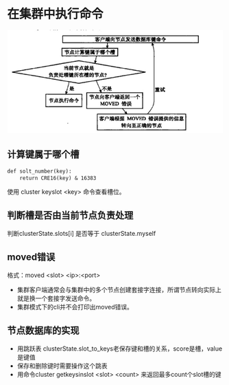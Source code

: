 # 在集群中执行命令
![](media/15997245924340/15997279715108.jpg)

## 计算键属于哪个槽
```
def solt_number(key):
    return CRE16(key) & 16383
```
使用 cluster keyslot \<key> 命令查看槽位。

## 判断槽是否由当前节点负责处理
判断clusterState.slots[i] 是否等于 clusterState.myself

## moved错误
格式：moved \<slot> \<ip>:\<port>  
- 集群客户端通常会与集群中的多个节点创建套接字连接，所谓节点转向实际上就是换一个套接字发送命令。
- 集群模式下的cli并不会打印出moved错误。

## 节点数据库的实现
- 用跳跃表 clusterState.slot_to_keys老保存键和槽的关系，score是槽，value是键值
- 保存和删除键时需要操作这个跳表
- 用命令cluster getkeysinslot \<slot> \<count> 来返回最多count个slot槽的键